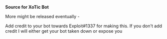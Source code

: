 **Source for XoTic Bot**

More might be released eventually -

Add credit to your bot towards Exploit#1337 for making this.
If you don't add credit I will either get your bot taken down or expose you
